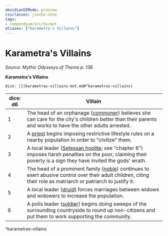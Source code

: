 ```yaml
---
obsidianUIMode: preview
cssclasses: json5e-note
tags:
- compendium/src/5e/mot
aliases: ["Karametra's Villains"]
---
```

# Karametra's Villains
*Source: Mythic Odysseys of Theros p. 136* 

**Karametra's Villains**

`dice: [](karametras-villains-mot.md#^karametras-villains)`

| dice: d6 | Villain |
|----------|---------|
| 1 | The head of an orphanage ([commoner](Mechanics/bestiary/humanoid/commoner.md)) believes she can care for the city's children better than their parents and works to have the other adults arrested. |
| 2 | A [priest](Mechanics/bestiary/humanoid/priest.md) begins imposing restrictive lifestyle rules on a nearby population in order to "civilize" them. |
| 3 | A local leader ([Setessan hoplite](Mechanics/bestiary/humanoid/setessan-hoplite-mot.md); see "chapter 6") imposes harsh penalties on the poor, claiming their poverty is a sign they have invited the gods' wrath. |
| 4 | The head of a prominent family ([noble](Mechanics/bestiary/humanoid/noble.md)) continues to exert abusive control over their adult children, citing their role as matriarch or patriarch to justify it. |
| 5 | A local leader ([druid](Mechanics/bestiary/humanoid/druid.md)) forces marriages between widows and widowers to increase the population. |
| 6 | A polis leader ([soldier](Mechanics/bestiary/humanoid/soldier-ggr.md)) begins doing sweeps of the surrounding countryside to round up non-citizens and put them to work supporting the community. |
^karametras-villains